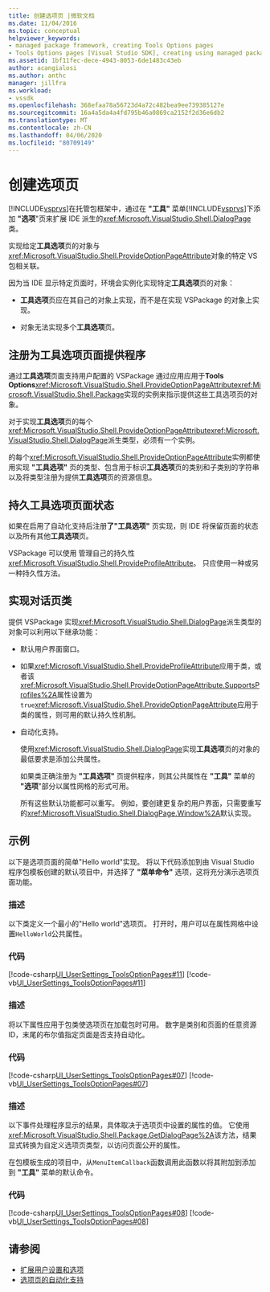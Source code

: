 ```yaml
---
title: 创建选项页 |微软文档
ms.date: 11/04/2016
ms.topic: conceptual
helpviewer_keywords:
- managed package framework, creating Tools Options pages
- Tools Options pages [Visual Studio SDK], creating using managed package framework
ms.assetid: 1bf11fec-dece-4943-8053-6de1483c43eb
author: acangialosi
ms.author: anthc
manager: jillfra
ms.workload:
- vssdk
ms.openlocfilehash: 368efaa78a56723d4a72c482bea9ee739385127e
ms.sourcegitcommit: 16a4a5da4a4fd795b46a0869ca2152f2d36e6db2
ms.translationtype: MT
ms.contentlocale: zh-CN
ms.lasthandoff: 04/06/2020
ms.locfileid: "80709149"
---
```

# <a name="create-options-pages"></a>创建选项页
[!INCLUDE[vsprvs](../../code-quality/includes/vsprvs_md.md)]在托管包框架中，通过在 **"工具"** 菜单[!INCLUDE[vsprvs](../../code-quality/includes/vsprvs_md.md)]下添加 **"选项**"页来扩展 IDE 派生的<xref:Microsoft.VisualStudio.Shell.DialogPage>类。

 实现给定**工具选项**页的对象与<xref:Microsoft.VisualStudio.Shell.ProvideOptionPageAttribute>对象的特定 VS 包相关联。

 因为当 IDE 显示特定页面时，环境会实例化实现特定**工具选项**页的对象：

- **工具选项**页应在其自己的对象上实现，而不是在实现 VSPackage 的对象上实现。

- 对象无法实现多个**工具选项**页。

## <a name="register-as-a-tools-options-page-provider"></a>注册为工具选项页面提供程序
 通过**工具选项**页面支持用户配置的 VSPackage 通过应用应用于**Tools Options**<xref:Microsoft.VisualStudio.Shell.ProvideOptionPageAttribute><xref:Microsoft.VisualStudio.Shell.Package>实现的实例来指示提供这些工具选项页的对象。

 对于实现**工具选项**页的每个<xref:Microsoft.VisualStudio.Shell.ProvideOptionPageAttribute><xref:Microsoft.VisualStudio.Shell.DialogPage>派生类型，必须有一个实例。

 的每个<xref:Microsoft.VisualStudio.Shell.ProvideOptionPageAttribute>实例都使用实现 **"工具选项"** 页的类型、包含用于标识**工具选项**页的类别和子类别的字符串以及将类型注册为提供**工具选项**页的资源信息。

## <a name="persist-tools-options-page-state"></a>持久工具选项页面状态
 如果在启用了自动化支持后注册**了"工具选项"** 页实现，则 IDE 将保留页面的状态以及所有其他**工具选项**页。

 VSPackage 可以使用 管理自己的持久性<xref:Microsoft.VisualStudio.Shell.ProvideProfileAttribute>。 只应使用一种或另一种持久性方法。

## <a name="implement-dialogpage-class"></a>实现对话页类
 提供 VSPackage 实现<xref:Microsoft.VisualStudio.Shell.DialogPage>派生类型的对象可以利用以下继承功能：

- 默认用户界面窗口。

- 如果<xref:Microsoft.VisualStudio.Shell.ProvideProfileAttribute>应用于类，或者该<xref:Microsoft.VisualStudio.Shell.ProvideOptionPageAttribute.SupportsProfiles%2A>属性设置为`true`<xref:Microsoft.VisualStudio.Shell.ProvideOptionPageAttribute>应用于类的属性，则可用的默认持久性机制。

- 自动化支持。

  使用<xref:Microsoft.VisualStudio.Shell.DialogPage>实现**工具选项**页的对象的最低要求是添加公共属性。

  如果类正确注册为 **"工具选项"** 页提供程序，则其公共属性在 **"工具"** 菜单的 **"选项**"部分以属性网格的形式可用。

  所有这些默认功能都可以重写。 例如，要创建更复杂的用户界面，只需要重写 的<xref:Microsoft.VisualStudio.Shell.DialogPage.Window%2A>默认实现。

## <a name="example"></a>示例
 以下是选项页面的简单"Hello world"实现。 将以下代码添加到由 Visual Studio 程序包模板创建的默认项目中，并选择了 **"菜单命令"** 选项，这将充分演示选项页面功能。

### <a name="description"></a>描述
 以下类定义一个最小的"Hello world"选项页。 打开时，用户可以在属性网格中设置`HelloWorld`公共属性。

### <a name="code"></a>代码
 [!code-csharp[UI_UserSettings_ToolsOptionPages#11](../../extensibility/internals/codesnippet/CSharp/creating-options-pages_1.cs)]
 [!code-vb[UI_UserSettings_ToolsOptionPages#11](../../extensibility/internals/codesnippet/VisualBasic/creating-options-pages_1.vb)]

### <a name="description"></a>描述
 将以下属性应用于包类使选项页在加载包时可用。 数字是类别和页面的任意资源 ID，末尾的布尔值指定页面是否支持自动化。

### <a name="code"></a>代码
 [!code-csharp[UI_UserSettings_ToolsOptionPages#07](../../extensibility/internals/codesnippet/CSharp/creating-options-pages_2.cs)]
 [!code-vb[UI_UserSettings_ToolsOptionPages#07](../../extensibility/internals/codesnippet/VisualBasic/creating-options-pages_2.vb)]

### <a name="description"></a>描述
 以下事件处理程序显示的结果，具体取决于选项页中设置的属性的值。 它使用<xref:Microsoft.VisualStudio.Shell.Package.GetDialogPage%2A>该方法，结果显式转换为自定义选项页类型，以访问页面公开的属性。

 在包模板生成的项目中，从`MenuItemCallback`函数调用此函数以将其附加到添加到 **"工具"** 菜单的默认命令。

### <a name="code"></a>代码
 [!code-csharp[UI_UserSettings_ToolsOptionPages#08](../../extensibility/internals/codesnippet/CSharp/creating-options-pages_3.cs)]
 [!code-vb[UI_UserSettings_ToolsOptionPages#08](../../extensibility/internals/codesnippet/VisualBasic/creating-options-pages_3.vb)]

## <a name="see-also"></a>请参阅
- [扩展用户设置和选项](../../extensibility/extending-user-settings-and-options.md)
- [选项页的自动化支持](../../extensibility/internals/automation-support-for-options-pages.md)
